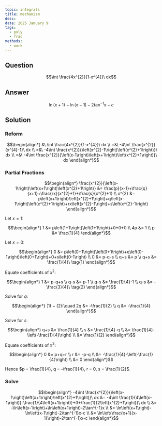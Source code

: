 ```yaml
---
topic: integrals
title: mechanism
desc: 
date: 2025 January 9
tags:
  - poly
  - frac
methods:
  - work
---
```



## Question
```math
\int \frac{4x^{2}}{1-x^{4}}\ dx
```


## Answer
```math
\ln\left(x+1\right)-\ln\left(x-1\right)-2\tan^{-1}x-c
```


## Solution

### Reform
```math
\begin{align*}
  &\ \int \frac{4x^{2}}{1-x^{4}}\ dx
  \\ =&\ -4\int \frac{x^{2}}{x^{4}-1}\ dx
  \\ =&\ -4\int \frac{x^{2}}{\left(x^{2}-1\right)\left(x^{2}+1\right)}\ dx
  \\ =&\ -4\int \frac{x^{2}}{\left(x-1\right)\left(x+1\right)\left(x^{2}+1\right)}\ dx
\end{align*}
```

### Partial Fractions
```math
\begin{align*}
  \frac{x^{2}}{\left(x-1\right)\left(x+1\right)\left(x^{2}+1\right)} &= \frac{p}{x-1}+\frac{q}{x+1}+\frac{rx}{x^{2}+1}+\frac{s}{x^{2}+1}
  \\ x^{2} &= p\left(x+1\right)\left(x^{2}+1\right)+q\left(x-1\right)\left(x^{2}+1\right)+rx\left(x^{2}-1\right)+s\left(x^{2}-1\right) 
\end{align*}
```

Let $x = 1$:

```math
\begin{align*}
  1 &= p\left(1+1\right)\left(1+1\right)+0+0+0
  \\ 4p &= 1
  \\ p &= \frac{1}{4}
\end{align*}
```

Let $x = 0$:

```math
\begin{align*}
  0 &= p\left(0+1\right)\left(0+1\right)+q\left(0-1\right)\left(0+1\right)+0+s\left(0-1\right)
  \\ 0 &= p-q-s
  \\ q+s &= p
  \\ q+s &= \frac{1}{4}\ \tag{1}
\end{align*}
```

Equate coefficients of $x^2$:

```math
\begin{align*}
  1 &= p-q+s
  \\ q-s &= p-1
  \\ q-s &= \frac{1}{4}-1
  \\ q-s &= -\frac{3}{4}\ \tag{2}
\end{align*}
```

Solve for $q$:

```math
\begin{align*}
  (1) + (2):\quad 2q &= -\frac{1}{2}
  \\ q &= -\frac{1}{4}
\end{align*}
```

Solve for $s$:

```math
\begin{align*}
  q+s &= \frac{1}{4}
  \\ s &= \frac{1}{4}-q
  \\ &= \frac{1}{4}-\left(-\frac{1}{4}\right)
  \\ &= \frac{1}{2}
\end{align*}
```

Equate coefficients of $x^3$:

```math
\begin{align*}
  0 &= p+q+r
  \\ r &= -p-q
  \\ &= -\frac{1}{4}-\left(-\frac{1}{4}\right)
  \\ &= 0
\end{align*}
```

Hence $p = \frac{1}{4}, q = -\frac{1}{4}, r = 0, s = \frac{1}{2}$.

### Solve
```math
\begin{align*}
  -4\int \frac{x^{2}}{\left(x-1\right)\left(x+1\right)\left(x^{2}+1\right)}\ dx
  &= -4\int \frac{1}{4\left(x-1\right)}-\frac{1}{4\left(x+1\right)}+0+\frac{1}{2\left(x^{2}+1\right)}\ dx
  \\ &= -\ln\left(x-1\right)+\ln\left(x+1\right)-2\tan^{-1}x
  \\ &= \ln\left(x+1\right)-\ln\left(x-1\right)-2\tan^{-1}x-c
  \\ &= \ln\left(\frac{x+1}{x-1}\right)-2\tan^{-1}x-c
\end{align*}
```
